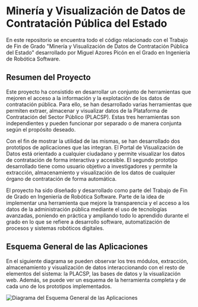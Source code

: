 # Minería y Visualización de Datos de Contratación Pública del Estado

En este repositorio se encuentra todo el código relacionado con el Trabajo de Fin de Grado "Minería y Visualización de Datos de Contratación Pública del Estado" desarrollado por Miguel Azores Picón en el Grado en Ingeniería de Robótica Software.

## Resumen del Proyecto

Este proyecto ha consistido en desarrollar un conjunto de herramientas que mejoren el acceso a la información y la explotación de los datos de contratación pública. Para ello, se han desarrollado varias herramientas que permiten extraer, almacenar y visualizar datos de la Plataforma de Contratación del Sector Público (PLACSP). Estas tres herramientas son independientes y pueden funcionar por separado o de manera conjunta según el propósito deseado.

Con el fin de mostrar la utilidad de las mismas, se han desarrollado dos prototipos de
aplicaciones que las integran. El Portal de Visualización de Datos está orientado a cualquier
ciudadano y permite visualizar los datos de contratación de forma interactiva y accesible.
El segundo prototipo desarrollado tiene como usuario objetivo a investigadores y permite
la extracción, almacenamiento y visualización de los datos de cualquier órgano de contratación de forma automática.

El proyecto ha sido diseñado y desarrollado como parte del Trabajo de Fin de Grado en Ingeniería de Robótica Software. Parte de la idea de implementar una herramienta que mejore la transparencia y el acceso a los datos de la administración pública mediante el uso de tecnologías avanzadas, poniendo en práctica y ampliando todo lo aprendido durante el grado en lo que se refiere a desarrollo software, automatización de procesos y sistemas robóticos digitales.

## Esquema General de las Aplicaciones

En el siguiente diagrama se pueden observar los tres módulos, extracción, almacenamiento y visualización de datos interaccionando con el resto de elementos del sistema: la PLACSP, las bases de datos y la visualización web. Además, se puede ver un esquema de la herramienta completa y de cada uno de los prototipos implementados.

![Diagrama del Esquema General de las Aplicaciones](Imagenes/DIAGRAMA)
